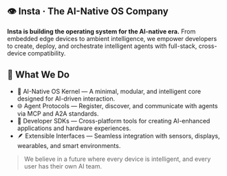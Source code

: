 ## 👁️ Insta · The AI-Native OS Company

**Insta is building the operating system for the AI-native era.**
From embedded edge devices to ambient intelligence, we empower developers to create, deploy, and orchestrate intelligent agents with full-stack, cross-device compatibility.

## 🔭 What We Do
- 🧠 AI-Native OS Kernel — A minimal, modular, and intelligent core designed for AI-driven interaction.
- 🌐 Agent Protocols — Register, discover, and communicate with agents via MCP and A2A standards.
- 🧰 Developer SDKs — Cross-platform tools for creating AI-enhanced applications and hardware experiences.
- 🪶 Extensible Interfaces — Seamless integration with sensors, displays, wearables, and smart environments.

> We believe in a future where every device is intelligent, and every user has their own AI team.
